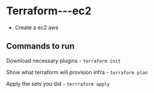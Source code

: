 # Terraform---ec2

- Create a ec2 aws 

## Commands to run 

Download necessary plugins - `terraform init`

Show what terraform will provision infra - `terraform plan`

Apply the sets you did - `terrraform apply`
